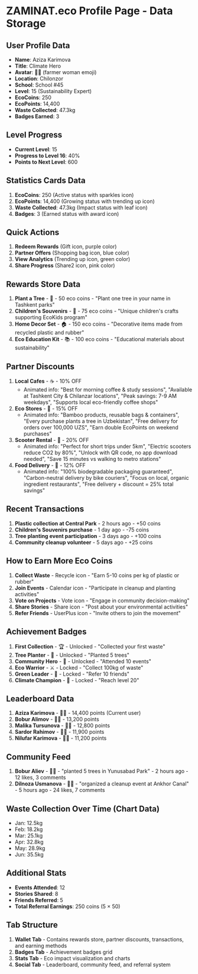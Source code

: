 # ZAMINAT.eco Profile Page - Data Storage

## User Profile Data
- **Name**: Aziza Karimova
- **Title**: Climate Hero
- **Avatar**: 👩‍🌾 (farmer woman emoji)
- **Location**: Chilonzor
- **School**: School #45
- **Level**: 15 (Sustainability Expert)
- **EcoCoins**: 250
- **EcoPoints**: 14,400
- **Waste Collected**: 47.3kg
- **Badges Earned**: 3

## Level Progress
- **Current Level**: 15
- **Progress to Level 16**: 40%
- **Points to Next Level**: 600

## Statistics Cards Data
1. **EcoCoins**: 250 (Active status with sparkles icon)
2. **EcoPoints**: 14,400 (Growing status with trending up icon)
3. **Waste Collected**: 47.3kg (Impact status with leaf icon)
4. **Badges**: 3 (Earned status with award icon)

## Quick Actions
1. **Redeem Rewards** (Gift icon, purple color)
2. **Partner Offers** (Shopping bag icon, blue color)
3. **View Analytics** (Trending up icon, green color)
4. **Share Progress** (Share2 icon, pink color)

## Rewards Store Data
1. **Plant a Tree** - 🌳 - 50 eco coins - "Plant one tree in your name in Tashkent parks"
2. **Children's Souvenirs** - 🎁 - 75 eco coins - "Unique children's crafts supporting EcoKids program"
3. **Home Decor Set** - 🏠 - 150 eco coins - "Decorative items made from recycled plastic and rubber"
4. **Eco Education Kit** - 📚 - 100 eco coins - "Educational materials about sustainability"

## Partner Discounts
1. **Local Cafes** - ☕ - 10% OFF
   - Animated info: "Best for morning coffee & study sessions", "Available at Tashkent City & Chilanzar locations", "Peak savings: 7-9 AM weekdays", "Supports local eco-friendly coffee shops"
2. **Eco Stores** - 🛒 - 15% OFF
   - Animated info: "Bamboo products, reusable bags & containers", "Every purchase plants a tree in Uzbekistan", "Free delivery for orders over 100,000 UZS", "Earn double EcoPoints on weekend purchases"
3. **Scooter Rental** - 🛴 - 20% OFF
   - Animated info: "Perfect for short trips under 5km", "Electric scooters reduce CO2 by 80%", "Unlock with QR code, no app download needed", "Save 15 minutes vs walking to metro stations"
4. **Food Delivery** - 🍕 - 12% OFF
   - Animated info: "100% biodegradable packaging guaranteed", "Carbon-neutral delivery by bike couriers", "Focus on local, organic ingredient restaurants", "Free delivery + discount = 25% total savings"

## Recent Transactions
1. **Plastic collection at Central Park** - 2 hours ago - +50 coins
2. **Children's Souvenirs purchase** - 1 day ago - -75 coins
3. **Tree planting event participation** - 3 days ago - +100 coins
4. **Community cleanup volunteer** - 5 days ago - +25 coins

## How to Earn More Eco Coins
1. **Collect Waste** - Recycle icon - "Earn 5-10 coins per kg of plastic or rubber"
2. **Join Events** - Calendar icon - "Participate in cleanup and planting activities"
3. **Vote on Projects** - Vote icon - "Engage in community decision-making"
4. **Share Stories** - Share icon - "Post about your environmental activities"
5. **Refer Friends** - UserPlus icon - "Invite others to join the movement"

## Achievement Badges
1. **First Collection** - 🏆 - Unlocked - "Collected your first waste"
2. **Tree Planter** - 🌳 - Unlocked - "Planted 5 trees"
3. **Community Hero** - 👥 - Unlocked - "Attended 10 events"
4. **Eco Warrior** - ⚔️ - Locked - "Collect 100kg of waste"
5. **Green Leader** - 🌟 - Locked - "Refer 10 friends"
6. **Climate Champion** - 🏅 - Locked - "Reach level 20"

## Leaderboard Data
1. **Aziza Karimova** - 👩‍🌾 - 14,400 points (Current user)
2. **Bobur Alimov** - 👨‍💼 - 13,200 points
3. **Malika Tursunova** - 👩‍🎓 - 12,800 points
4. **Sardor Rahimov** - 👨‍🔬 - 11,900 points
5. **Nilufar Karimova** - 👩‍💻 - 11,200 points

## Community Feed
1. **Bobur Aliev** - 👨‍🌱 - "planted 5 trees in Yunusabad Park" - 2 hours ago - 12 likes, 3 comments
2. **Dilnoza Usmanova** - 👩‍🔬 - "organized a cleanup event at Ankhor Canal" - 5 hours ago - 24 likes, 7 comments

## Waste Collection Over Time (Chart Data)
- Jan: 12.5kg
- Feb: 18.2kg
- Mar: 25.1kg
- Apr: 32.8kg
- May: 28.9kg
- Jun: 35.5kg

## Additional Stats
- **Events Attended**: 12
- **Stories Shared**: 8
- **Friends Referred**: 5
- **Total Referral Earnings**: 250 coins (5 × 50)

## Tab Structure
1. **Wallet Tab** - Contains rewards store, partner discounts, transactions, and earning methods
2. **Badges Tab** - Achievement badges grid
3. **Stats Tab** - Eco impact visualization and charts
4. **Social Tab** - Leaderboard, community feed, and referral system